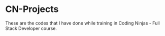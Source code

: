 # CN-Projects
These are the codes that I have done while training in Coding Ninjas - Full Stack Developer course.
